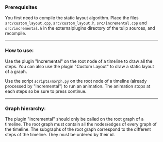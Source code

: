 ### Prerequisites
You first need to compile the static layout algorithm. Place the files ```src/custom_layout.cpp```, ```src/custom_layout.h```, ```src/incremental.cpp``` and ```src/incremental.h``` in the externalplugins directory of the tulip sources, and recompile.

---

### How to use:
Use the plugin "Incremental" on the root node of a timeline to draw all the steps. You can also use the plugin "Custom Layout" to draw a static layout of a graph.

Use the script ```scripts/morph.py``` on the root node of a timeline (already processed by "Incremental") to run an animation. The animation stops at each steps so be sure to press continue.


---

### Graph hierarchy: 
The plugin "Incremental" should only be called on the root graph of a timeline. The root graph must contain all the nodes/edges of every graph of the timeline. The subgraphs of the root graph correspond to the different steps of the timeline. They must be ordered by their id.
